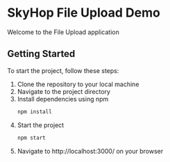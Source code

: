 # SkyHop File Upload Demo

Welcome to the File Upload application

## Getting Started

To start the project, follow these steps:
1. Clone the repository to your local machine
2. Navigate to the project directory
3. Install dependencies using npm
   ```bash
   npm install
5. Start the project
   ```bash
   npm start
6. Navigate to http://localhost:3000/ on your browser
